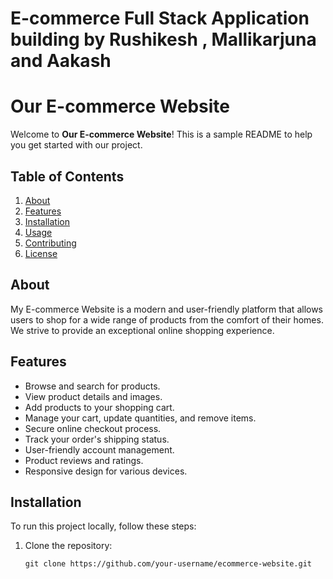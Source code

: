 # E-commerce Full Stack Application building by Rushikesh , Mallikarjuna and Aakash 

# Our E-commerce Website

Welcome to **Our E-commerce Website**! This is a sample README to help you get started with our project.


## Table of Contents
1. [About](#about)
2. [Features](#features)
3. [Installation](#installation)
4. [Usage](#usage)
5. [Contributing](#contributing)
6. [License](#license)

## About
My E-commerce Website is a modern and user-friendly platform that allows users to shop for a wide range of products from the comfort of their homes. We strive to provide an exceptional online shopping experience.

## Features
- Browse and search for products.
- View product details and images.
- Add products to your shopping cart.
- Manage your cart, update quantities, and remove items.
- Secure online checkout process.
- Track your order's shipping status.
- User-friendly account management.
- Product reviews and ratings.
- Responsive design for various devices.

## Installation
To run this project locally, follow these steps:

1. Clone the repository:
   ```shell
   git clone https://github.com/your-username/ecommerce-website.git
